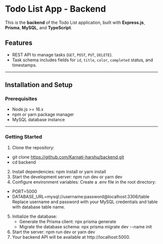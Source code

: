 # Todo List App - Backend

This is the **backend** of the Todo List application, built with **Express.js**, **Prisma**, **MySQL**, and **TypeScript**.

## Features

- REST API to manage tasks (`GET`, `POST`, `PUT`, `DELETE`).
- Task schema includes fields for `id`, `title`, `color`, `completed` status, and timestamps.

---

## Installation and Setup

### Prerequisites

- Node.js >= 16.x
- npm or yarn package manager
- MySQL database instance

---

### Getting Started

1. Clone the repository:
 - git clone https://github.com/Karnati-harshu/backend.git
 - cd backend
2. Install dependencies:
   npm install or yarn install
3. Start the development server:
   npm run dev or yarn dev
4. Configure environment variables: Create a .env file in the root directory:
 - PORT=5000
 - DATABASE_URL=mysql://username:password@localhost:3306/table
   Replace username and password with your MySQL credentials and table with database table name.
5. Initialize the database:
   - Generate the Prisma client:
    npx prisma generate
   - Migrate the database schema:
    npx prisma migrate dev --name init
6. Start the server:
   npm run dev or yarn dev
7. Your backend API will be available at http://localhost:5000.




   


